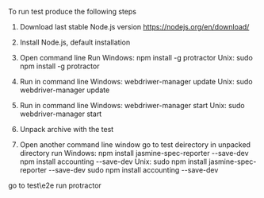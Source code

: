 To run test produce the following steps

1. Download last stable Node.js version 
https://nodejs.org/en/download/

2. Install Node.js, default installation 

3. Open command line
   Run
Windows: npm install -g protractor
Unix:    sudo npm install -g protractor

4. Run in command line
Windows: webdriwer-manager update
Unix:    sudo webdriver-manager update

5. Run in command line
Windows: webdriwer-manager start
Unix:    sudo webdriver-manager start

6. Unpack archive with the test

7. Open another command line window 
go to test deirectory in unpacked directory
run
Windows:
npm install jasmine-spec-reporter --save-dev
npm install accounting  --save-dev
Unix:
sudo npm install jasmine-spec-reporter --save-dev
sudo npm install accounting  --save-dev

go to test\e2e
run protractor